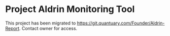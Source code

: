 # Project Aldrin Monitoring Tool
This project has been migrated to https://git.quantuary.com/Founder/Aldrin-Report. Contact owner for access.
